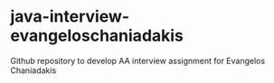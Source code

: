 # java-interview-evangeloschaniadakis
Github repository to develop AA interview assignment for Evangelos Chaniadakis
